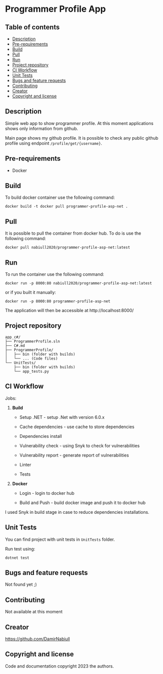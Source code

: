 # Programmer Profile App

## Table of contents

- [Description](#description)
- [Pre-requirements](#pre-requirements)
- [Build](#build)
- [Pull](#pull)
- [Run](#run)
- [Project repository](#project-repository)
- [CI Workflow](#ci-workflow)
- [Unit Tests](#unit-tests)
- [Bugs and feature requests](#bugs-and-feature-requests)
- [Contributing](#contributing)
- [Creator](#creator)
- [Copyright and license](#copyright-and-license)

## Description

Simple web app to show programmer profile. At this moment applications shows only information from github.

Main page shows my github profile. It is possible to check any public github profile using endpoint
`/profile/get/{username}`.

## Pre-requirements

- Docker

## Build

To build docker container use the following command:

`docker build -t docker pull programmer-profile-asp-net .`

## Pull

It is possible to pull the container from docker hub. To do is use the following command:

`docker pull nabiull2020/programmer-profile-asp-net:latest`

## Run

To run the container use the following command:

`docker run -p 8000:80 nabiull2020/programmer-profile-asp-net:latest`

or if you built it manually:

`docker run -p 8000:80 programmer-profile-asp-net`

The application will then be accessible at http://localhost:8000/

## Project repository

```text
app_c#/
├── ProgrammerProfile.sln
├── C#.md
├── ProgrammerProfile/
│   ├── bin (folder with builds)
│   └── ... (Code files)
└── UnitTests/
    ├── bin (folder with builds)
    └── app_tests.py
```

## CI Workflow

Jobs:

1. **Build**

    - Setup .NET - setup .Net with version 6.0.x

    - Cache dependencies - use cache to store dependencies

    - Dependencies install

    - Vulnerability check - using Snyk to check for vulnerabilities

    - Vulnerability report - generate report of vulnerabilities

    - Linter

    - Tests

2. **Docker**

    - Login - login to docker hub

    - Build and Push - build docker image and push it to docker hub

I used Snyk in build stage in case to reduce dependencies installations.

## Unit Tests

You can find project with unit tests in `UnitTests` folder.

Run test using:

`dotnet test`

## Bugs and feature requests

Not found yet ;)

## Contributing

Not available at this moment

## Creator

<https://github.com/DamirNabiull>

## Copyright and license

Code and documentation copyright 2023 the authors.